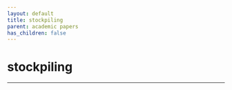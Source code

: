 ```yaml
---
layout: default
title: stockpiling
parent: academic papers
has_children: false
---
```


# stockpiling
--------

